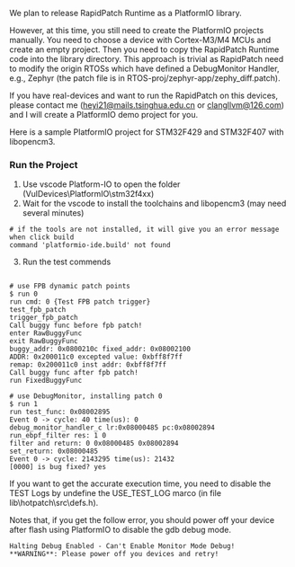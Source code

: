 We plan to release RapidPatch Runtime as a PlatformIO library.   

However, at this time, you still need to create  the PlatformIO  projects manually. You need to choose a device with Cortex-M3/M4 MCUs and  create an empty project. Then you need to copy the RapidPatch Runtime code into the library directory.  This approach is trivial as RapidPatch need to modify the origin RTOSs which have defined a DebugMonitor Handler, e.g., Zephyr (the patch file is in RTOS-proj/zephyr-app/zephy_diff.patch). 

If you have real-devices and want to run the RapidPatch on this devices, please contact me (heyi21@mails.tsinghua.edu.cn or clangllvm@126.com) and I will create a PlatformIO demo project for you.



Here is a sample PlatformIO project for STM32F429 and STM32F407 with libopencm3.

### Run the Project

1. Use vscode Platform-IO to open the folder (VulDevices\PlatformIO\stm32f4xx)   
2. Wait for the vscode to install the toolchains and libopencm3 (may need several minutes)  

```
# if the tools are not installed, it will give you an error message when click build  
command 'platformio-ide.build' not found
```

3. Run the test commends

```

# use FPB dynamic patch points
$ run 0
run cmd: 0 {Test FPB patch trigger}
test_fpb_patch
trigger_fpb_patch
Call buggy func before fpb patch!
enter RawBuggyFunc
exit RawBuggyFunc
buggy_addr: 0x0800210c fixed_addr: 0x08002100
ADDR: 0x200011c0 excepted value: 0xbff8f7ff
remap: 0x200011c0 inst addr: 0xbff8f7ff
Call buggy func after fpb patch!
run FixedBuggyFunc

# use DebugMonitor, installing patch 0
$ run 1
run test_func: 0x08002895
Event 0 -> cycle: 40 time(us): 0
debug_monitor_handler_c lr:0x08000485 pc:0x08002894
run_ebpf_filter res: 1 0
filter and return: 0 0x08000485 0x08002894
set_return: 0x08000485
Event 0 -> cycle: 2143295 time(us): 21432
[0000] is bug fixed? yes
```

If you want to get the accurate execution time, you need to disable the TEST Logs by undefine the USE_TEST_LOG marco (in file lib\hotpatch\src\defs.h).



Notes that, if you get the follow error, you should power off your device after flash using PlatformIO to disable the gdb debug mode.

```
Halting Debug Enabled - Can't Enable Monitor Mode Debug!
**WARNING**: Please power off you devices and retry!
```

